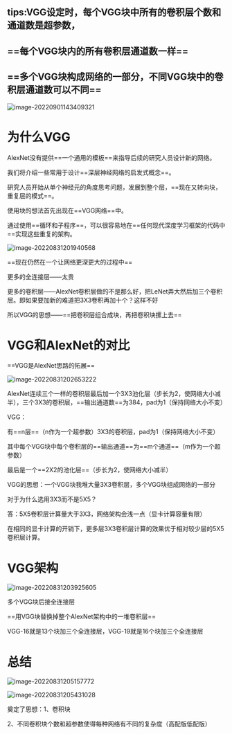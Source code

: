 ## tips:VGG设定时，每个VGG块中所有的卷积层个数和通道数是超参数，

## ==每个VGG块内的所有卷积层通道数一样==

## ==多个VGG块构成网络的一部分，不同VGG块中的卷积层通道数可以不同==

![image-20220901143409321](D:\论文\截图\image-20220901143409321.png)





# 为什么VGG

AlexNet没有提供==一个通用的模板==来指导后续的研究人员设计新的网络。

我们将介绍一些常用于设计==深层神经网络的启发式概念==。

研究人员开始从单个神经元的角度思考问题，发展到整个层，==现在又转向块，重复层的模式==。

使用块的想法首先出现在==VGG网络==中。

通过使用==循环和子程序==，可以很容易地在==任何现代深度学习框架的代码中==实现这些重复的架构。

![image-20220831201940568](D:\论文\截图\image-20220831201940568.png)

==现在仍然在一个让网络更深更大的过程中==

更多的全连接层——太贵

更多的卷积层——AlexNet卷积层做的不是那么好，把LeNet弄大然后加三个卷积层。即如果要加新的难道把3X3卷积再加十个？这样不好



所以VGG的思想——==把卷积层组合成块，再把卷积块摞上去==

# VGG和AlexNet的对比

==VGG是AlexNet思路的拓展==

![image-20220831202653222](D:\论文\截图\image-20220831202653222.png)

AlexNet连续三个一样的卷积层最后加一个3X3池化层（步长为2，使网络大小减半），三个3X3的卷积层，==输出通道数==为384，pad为1（保持网络大小不变）



VGG：

有==n层==（n作为一个超参数）3X3的卷积层，pad为1（保持网络大小不变）

其中每个VGG块中每个卷积层的==输出通道==为==m个通道==（m作为一个超参数）

最后是一个==2X2的池化层==（步长为2，使网络大小减半）



VGG的思想：一个VGG块我堆大量3X3卷积层，多个VGG块组成网络的一部分



对于为什么选用3X3而不是5X5？

答：5X5卷积层计算量大于3X3，网络架构会浅一点（显卡计算容量有限）

在相同的显卡计算的开销下，更多层3X3卷积层计算的效果优于相对较少层的5X5卷积层计算。



# VGG架构

![image-20220831203925605](D:\论文\截图\image-20220831203925605.png)

多个VGG块后接全连接层

==用VGG块替换掉整个AlexNet架构中的一堆卷积层==

VGG-16就是13个块加三个全连接层，VGG-19就是16个块加三个全连接层

# 总结

![image-20220831205157772](D:\论文\截图\image-20220831205157772.png)

![image-20220831205431028](D:\论文\截图\image-20220831205431028.png)

奠定了思想：1、卷积块

2、不同卷积块个数和超参数使得每种网络有不同的复杂度（高配版低配版）
